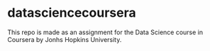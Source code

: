 # datasciencecoursera
This repo is made as an assignment for the Data Science course in Coursera by Jonhs Hopkins University.
